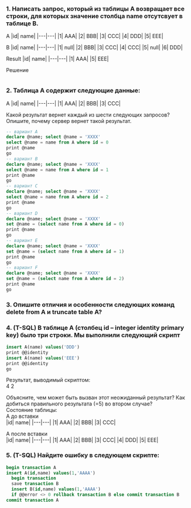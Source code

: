 ### 1. Написать запрос, который из таблицы A возвращает все строки, для которых значение столбца name отсутсвует в таблице B.

A
|id| name|
|---|---|
|1| AAA|
|2| BBB|
|3| CCC|
|4| DDD|
|5| EEE|

B
|id| name|
|---|---|
|1| null|
|2| BBB|
|3| CCC|
|4| CCC|
|5| null|
|6| DDD|

Result
|id| name|
|---|---|
|1| AAA|
|5| EEE|

Решение
```sql
```

### 2. Таблица A содержит следующие данные:

A
|id| name|
|---|---|
|1| AAA|
|2| BBB|
|3| CCC|

Какой результат вернет каждый из шести следующих запросов? Опишите, почему сервер вернет такой результат.
```sql
-- вариант A
declare @name; select @name = 'XXXX'
select @name = name from A where id = 0
print @name
go
-- вариант B
declare @name; select @name = 'XXXX'
select @name = name from A where id = 1
print @name
go
-- вариант C
declare @name; select @name = 'XXXX'
select @name = name from A where id = 2
print @name
go
-- вариант D
declare @name; select @name = 'XXXX'
set @name = (select name from A where id = 0)
print @name
go
-- вариант E
declare @name; select @name = 'XXXX'
set @name = (select name from A where id = 1)
print @name
go
-- вариант F
declare @name; select @name = 'XXXX'
set @name = (select name from A where id = 2)
print @name
go
```

### 3. Опишите отличия и особенности следующих команд delete from A и truncate table A?

### 4. (T-SQL) В таблице A (столбец id – integer identity primary key) было три строки. Мы выполнили следующий скрипт

```sql
insert A(name) values('DDD')
print @@identity
insert A(name) values('EEE')
print @@identity
go
```
Результат, выводимый скриптом:  
4
2

Объясните, чем может быть вызван этот неожиданный результат? Как добиться правильного результата (=5) во втором случае?  
Состояние таблицы:  
A до вставки  
|id| name|
|---|---|
|1| AAA|
|2| BBB|
|3| CCC|

А после вставки  
|id| name|
|---|---|
|1| AAA|
|2| BBB|
|3| CCC|
|4| DDD|
|5| EEE|


### 5. (T-SQL) Найдите ошибку в следующем скрипте: 
```sql
begin transaction A
insert A(id,name) values(1,'AAAA')
  begin transaction
  save transaction B
  insert B(id,name) values(1,'AAAA')
  if @@error <> 0 rollback transaction B else commit transaction B
commit transaction A
```
